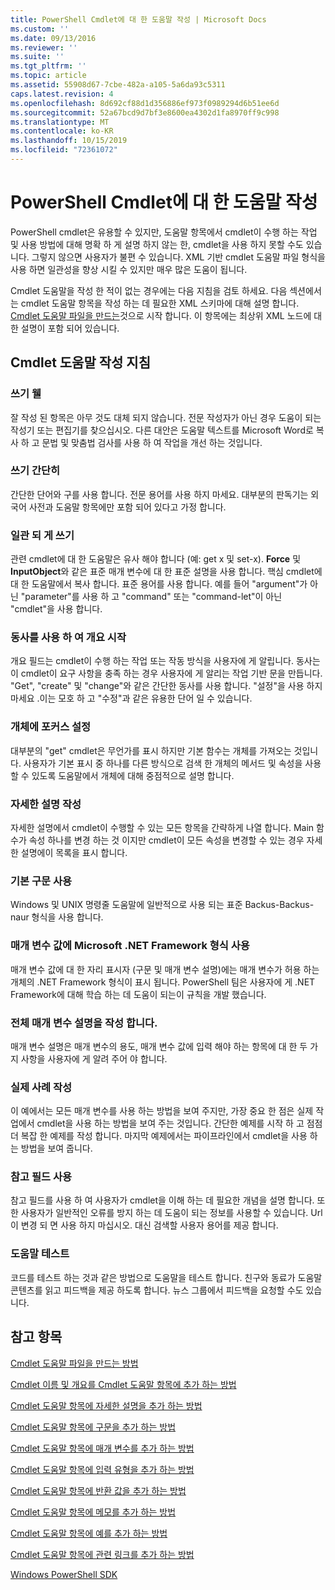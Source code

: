 ```yaml
---
title: PowerShell Cmdlet에 대 한 도움말 작성 | Microsoft Docs
ms.custom: ''
ms.date: 09/13/2016
ms.reviewer: ''
ms.suite: ''
ms.tgt_pltfrm: ''
ms.topic: article
ms.assetid: 55908d67-7cbe-482a-a105-5a6da93c5311
caps.latest.revision: 4
ms.openlocfilehash: 8d692cf88d1d356886ef973f0989294d6b51ee6d
ms.sourcegitcommit: 52a67bcd9d7bf3e8600ea4302d1fa8970ff9c998
ms.translationtype: MT
ms.contentlocale: ko-KR
ms.lasthandoff: 10/15/2019
ms.locfileid: "72361072"
---
```

# <a name="writing-help-for-powershell-cmdlets"></a>PowerShell Cmdlet에 대 한 도움말 작성

PowerShell cmdlet은 유용할 수 있지만, 도움말 항목에서 cmdlet이 수행 하는 작업 및 사용 방법에 대해 명확 하 게 설명 하지 않는 한, cmdlet을 사용 하지 못할 수도 있습니다. 그렇지 않으면 사용자가 불편 수 있습니다.
XML 기반 cmdlet 도움말 파일 형식을 사용 하면 일관성을 향상 시킬 수 있지만 매우 많은 도움이 됩니다.

Cmdlet 도움말을 작성 한 적이 없는 경우에는 다음 지침을 검토 하세요.
다음 섹션에서는 cmdlet 도움말 항목을 작성 하는 데 필요한 XML 스키마에 대해 설명 합니다.
[Cmdlet 도움말 파일을 만드는](./how-to-create-the-cmdlet-help-file.md)것으로 시작 합니다.
이 항목에는 최상위 XML 노드에 대 한 설명이 포함 되어 있습니다.

## <a name="writing-guidelines-for-cmdlet-help"></a>Cmdlet 도움말 작성 지침

### <a name="write-well"></a>쓰기 웰
잘 작성 된 항목은 아무 것도 대체 되지 않습니다.
전문 작성자가 아닌 경우 도움이 되는 작성기 또는 편집기를 찾으십시오.
다른 대안은 도움말 텍스트를 Microsoft Word로 복사 하 고 문법 및 맞춤법 검사를 사용 하 여 작업을 개선 하는 것입니다.

### <a name="write-simply"></a>쓰기 간단히
간단한 단어와 구를 사용 합니다.
전문 용어를 사용 하지 마세요.
대부분의 판독기는 외국어 사전과 도움말 항목에만 포함 되어 있다고 가정 합니다.

### <a name="write-consistently"></a>일관 되 게 쓰기
관련 cmdlet에 대 한 도움말은 유사 해야 합니다 (예: get x 및 set-x).
**Force** 및 **InputObject**와 같은 표준 매개 변수에 대 한 표준 설명을 사용 합니다.
핵심 cmdlet에 대 한 도움말에서 복사 합니다. 표준 용어를 사용 합니다.
예를 들어 "argument"가 아닌 "parameter"를 사용 하 고 "command" 또는 "command-let"이 아닌 "cmdlet"을 사용 합니다.

### <a name="start-the-synopsis-with-a-verb"></a>동사를 사용 하 여 개요 시작
개요 필드는 cmdlet이 수행 하는 작업 또는 작동 방식을 사용자에 게 알립니다.
동사는이 cmdlet이 요구 사항을 충족 하는 경우 사용자에 게 알리는 작업 기반 문을 만듭니다.
"Get", "create" 및 "change"와 같은 간단한 동사를 사용 합니다.
"설정"을 사용 하지 마세요 .이는 모호 하 고 "수정"과 같은 유용한 단어 일 수 있습니다.

### <a name="focus-on-objects"></a>개체에 포커스 설정
대부분의 "get" cmdlet은 무언가를 표시 하지만 기본 함수는 개체를 가져오는 것입니다.
사용자가 기본 표시 중 하나를 다른 방식으로 검색 한 개체의 메서드 및 속성을 사용할 수 있도록 도움말에서 개체에 대해 중점적으로 설명 합니다.

### <a name="write-detailed-descriptions"></a>자세한 설명 작성
자세한 설명에서 cmdlet이 수행할 수 있는 모든 항목을 간략하게 나열 합니다.
Main 함수가 속성 하나를 변경 하는 것 이지만 cmdlet이 모든 속성을 변경할 수 있는 경우 자세한 설명에이 목록을 표시 합니다.

### <a name="use-conventional-syntax"></a>기본 구문 사용
Windows 및 UNIX 명령줄 도움말에 일반적으로 사용 되는 표준 Backus-Backus-naur 형식을 사용 합니다.

### <a name="use-microsoft-net-framework-types-for-parameter-values"></a>매개 변수 값에 Microsoft .NET Framework 형식 사용
매개 변수 값에 대 한 자리 표시자 (구문 및 매개 변수 설명)에는 매개 변수가 허용 하는 개체의 .NET Framework 형식이 표시 됩니다.
PowerShell 팀은 사용자에 게 .NET Framework에 대해 학습 하는 데 도움이 되는이 규칙을 개발 했습니다.

### <a name="write-complete-parameter-descriptions"></a>전체 매개 변수 설명을 작성 합니다.
매개 변수 설명은 매개 변수의 용도, 매개 변수 값에 입력 해야 하는 항목에 대 한 두 가지 사항을 사용자에 게 알려 주어 야 합니다.

### <a name="write-practical-examples"></a>실제 사례 작성
이 예에서는 모든 매개 변수를 사용 하는 방법을 보여 주지만, 가장 중요 한 점은 실제 작업에서 cmdlet을 사용 하는 방법을 보여 주는 것입니다.
간단한 예제를 시작 하 고 점점 더 복잡 한 예제를 작성 합니다.
마지막 예제에서는 파이프라인에서 cmdlet을 사용 하는 방법을 보여 줍니다.

### <a name="use-the-notes-field"></a>참고 필드 사용
참고 필드를 사용 하 여 사용자가 cmdlet을 이해 하는 데 필요한 개념을 설명 합니다.
또한 사용자가 일반적인 오류를 방지 하는 데 도움이 되는 정보를 사용할 수 있습니다.
Url이 변경 되 면 사용 하지 마십시오.
대신 검색할 사용자 용어를 제공 합니다.

### <a name="test-your-help"></a>도움말 테스트
코드를 테스트 하는 것과 같은 방법으로 도움말을 테스트 합니다.
친구와 동료가 도움말 콘텐츠를 읽고 피드백을 제공 하도록 합니다.
뉴스 그룹에서 피드백을 요청할 수도 있습니다.

## <a name="see-also"></a>참고 항목

 [Cmdlet 도움말 파일을 만드는 방법](./how-to-create-the-cmdlet-help-file.md)

 [Cmdlet 이름 및 개요를 Cmdlet 도움말 항목에 추가 하는 방법](./how-to-add-the-cmdlet-name-and-synopsis-to-a-cmdlet-help-topic.md)

 [Cmdlet 도움말 항목에 자세한 설명을 추가 하는 방법](./how-to-add-a-cmdlet-description.md)

 [Cmdlet 도움말 항목에 구문을 추가 하는 방법](./how-to-add-syntax-to-a-cmdlet-help-topic.md)

 [Cmdlet 도움말 항목에 매개 변수를 추가 하는 방법](./how-to-add-parameter-information.md)

 [Cmdlet 도움말 항목에 입력 유형을 추가 하는 방법](./how-to-add-input-types-to-a-cmdlet-help-topic.md)

 [Cmdlet 도움말 항목에 반환 값을 추가 하는 방법](./how-to-add-return-values-to-a-cmdlet-help-topic.md)

 [Cmdlet 도움말 항목에 메모를 추가 하는 방법](./how-to-add-notes-to-a-cmdlet-help-topic.md)

 [Cmdlet 도움말 항목에 예를 추가 하는 방법](./how-to-add-examples-to-a-cmdlet-help-topic.md)

 [Cmdlet 도움말 항목에 관련 링크를 추가 하는 방법](./how-to-add-related-links-to-a-cmdlet-help-topic.md)

 [Windows PowerShell SDK](../windows-powershell-reference.md)